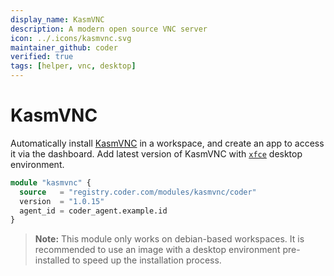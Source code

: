 ```yaml
---
display_name: KasmVNC
description: A modern open source VNC server
icon: ../.icons/kasmvnc.svg
maintainer_github: coder
verified: true
tags: [helper, vnc, desktop]
---
```


# KasmVNC

Automatically install [KasmVNC](https://kasmweb.com/kasmvnc) in a workspace, and create an app to access it via the dashboard. Add latest version of KasmVNC with [`xfce`](https://xfce.org/) desktop environment.

```tf
module "kasmvnc" {
  source   = "registry.coder.com/modules/kasmvnc/coder"
  version  = "1.0.15"
  agent_id = coder_agent.example.id
}
```

> **Note:** This module only works on debian-based workspaces. It is recommended to use an image with a desktop environment pre-installed to speed up the installation process.
